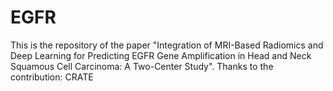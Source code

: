 # EGFR
This is the repository of the paper "Integration of MRI-Based Radiomics and Deep Learning for Predicting EGFR Gene Amplification in Head and Neck Squamous Cell Carcinoma: A Two-Center Study".
Thanks to the contribution: CRATE
